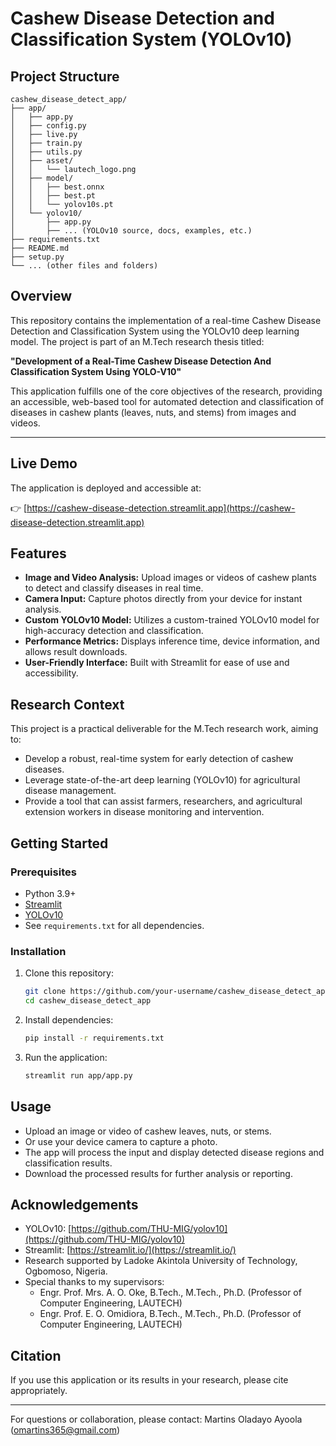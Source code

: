 # Cashew Disease Detection and Classification System (YOLOv10)

## Project Structure

```
cashew_disease_detect_app/
├── app/
│   ├── app.py
│   ├── config.py
│   ├── live.py
│   ├── train.py
│   ├── utils.py
│   ├── asset/
│   │   └── lautech_logo.png
│   ├── model/
│   │   ├── best.onnx
│   │   ├── best.pt
│   │   └── yolov10s.pt
│   └── yolov10/
│       ├── app.py
│       ├── ... (YOLOv10 source, docs, examples, etc.)
├── requirements.txt
├── README.md
├── setup.py
└── ... (other files and folders)
```

## Overview
This repository contains the implementation of a real-time Cashew Disease Detection and Classification System using the YOLOv10 deep learning model. The project is part of an M.Tech research thesis titled:

**"Development of a Real-Time Cashew Disease Detection And Classification System Using YOLO-V10"**

This application fulfills one of the core objectives of the research, providing an accessible, web-based tool for automated detection and classification of diseases in cashew plants (leaves, nuts, and stems) from images and videos.

---

## Live Demo
The application is deployed and accessible at:

👉 [https://cashew-disease-detection.streamlit.app](https://cashew-disease-detection.streamlit.app)

## Features
- **Image and Video Analysis:** Upload images or videos of cashew plants to detect and classify diseases in real time.
- **Camera Input:** Capture photos directly from your device for instant analysis.
- **Custom YOLOv10 Model:** Utilizes a custom-trained YOLOv10 model for high-accuracy detection and classification.
- **Performance Metrics:** Displays inference time, device information, and allows result downloads.
- **User-Friendly Interface:** Built with Streamlit for ease of use and accessibility.

## Research Context
This project is a practical deliverable for the M.Tech research work, aiming to:
- Develop a robust, real-time system for early detection of cashew diseases.
- Leverage state-of-the-art deep learning (YOLOv10) for agricultural disease management.
- Provide a tool that can assist farmers, researchers, and agricultural extension workers in disease monitoring and intervention.

## Getting Started
### Prerequisites
- Python 3.9+
- [Streamlit](https://streamlit.io/)
- [YOLOv10](https://github.com/THU-MIG/yolov10)
- See `requirements.txt` for all dependencies.

### Installation
1. Clone this repository:
   ```sh
   git clone https://github.com/your-username/cashew_disease_detect_app.git
   cd cashew_disease_detect_app
   ```
2. Install dependencies:
   ```sh
   pip install -r requirements.txt
   ```
3. Run the application:
   ```sh
   streamlit run app/app.py
   ```

## Usage
- Upload an image or video of cashew leaves, nuts, or stems.
- Or use your device camera to capture a photo.
- The app will process the input and display detected disease regions and classification results.
- Download the processed results for further analysis or reporting.

## Acknowledgements
- YOLOv10: [https://github.com/THU-MIG/yolov10](https://github.com/THU-MIG/yolov10)
- Streamlit: [https://streamlit.io/](https://streamlit.io/)
- Research supported by Ladoke Akintola University of Technology, Ogbomoso, Nigeria.
- Special thanks to my supervisors:
  - Engr. Prof. Mrs. A. O. Oke, B.Tech., M.Tech., Ph.D. (Professor of Computer Engineering, LAUTECH)
  - Engr. Prof. E. O. Omidiora, B.Tech., M.Tech., Ph.D. (Professor of Computer Engineering, LAUTECH)

## Citation
If you use this application or its results in your research, please cite appropriately.

---

For questions or collaboration, please contact: Martins Oladayo Ayoola (omartins365@gmail.com)
